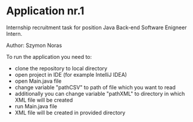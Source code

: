# Application nr.1
Internship recruitment task for position Java Back-end Software Enigneer Intern.

Author: Szymon Noras 

To run the application you need to:
- clone the repository to local directory
- open project in IDE (for example IntelliJ IDEA)
- open Main.java file
- change variable "pathCSV" to path of file which you want to read
- additionally you can change variable "pathXML" to directory in which XML file will be created
- run Main.java file
- XML file will be created in provided directory
